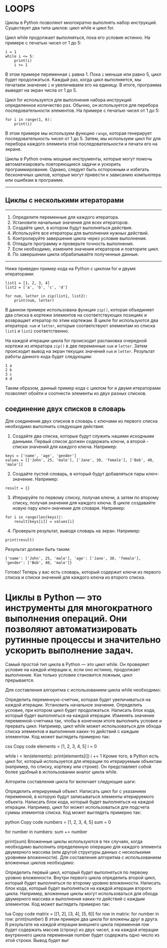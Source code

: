 # **LOOPS**

Циклы в Python позволяют многократно выполнять набор инструкций. Существует два типа циклов: цикл while и цикл for.

Цикл while продолжает выполняться, пока его условие истинно. На примере с печатью чисел от 1 до 5:

```
i = 1
while i <= 5:
    print(i)
    i += 1
```

В этом примере переменная `i` равна 1. Пока `i` меньше или равно 5, цикл будет продолжаться. Каждый раз, когда цикл выполняется, мы печатаем значение `i` и увеличиваем его на единицу. В итоге, программа выведет на экран числа от 1 до 5.

Цикл for используется для выполнения набора инструкций определенное количество раз. Обычно, он используется для перебора последовательности элементов. На примере с печатью чисел от 1 до 5:

```
for i in range(1, 6):
    print(i)
```

В этом примере мы используем функцию `range`, которая генерирует последовательность чисел от 1 до 5. Затем, мы используем цикл for для перебора каждого элемента этой последовательности и печати его на экране.

Циклы в Python очень мощные инструменты, которые могут помочь автоматизировать повторяющиеся задачи и ускорить программирование. Однако, следует быть осторожным и избегать бесконечных циклов, которые могут привести к зависанию компьютера или ошибкам в программе.

---

## Циклы с несколькими итераторами

---


1. Определите переменные для каждого итератора.
2. Установите начальные значения для всех итераторов.
3. Создайте цикл, в котором будут выполняться действия.
4. Используйте все итераторы для выполнения нужных действий.
5. Контролируйте завершение цикла через условие выполнения.
6. Отладьте программу и проверьте точность выполнения.
7. Если необходимо, измените значения итераторов и повторите цикл.
8. По завершении цикла обрабатывайте полученные данные.

---

Ниже приведен пример кода на Python с циклом for и двумя итераторами:

```
list1 = [1, 2, 3, 4]
list2 = ['a', 'b', 'c', 'd']

for num, letter in zip(list1, list2):
    print(num, letter)
```

В данном примере использована функция `zip()`, которая объединяет два списка в кортежи элементов на соответствующих позициях и возвращает итератор по этим кортежам. В цикле for используются два итератора: `num` и `letter`, которые соответствуют элементам из списка `list1` и `list2` соответственно.

На каждой итерации цикла for происходит распаковка очередной кортежи из итератора `zip()` в две переменные `num` и `letter`. Затем происходит вывод на экран текущих значений `num` и `letter`. Результат работы данного кода будет следующим:

```
1 a
2 b
3 c
4 d
```

Таким образом, данный пример кода с циклом for и двумя итераторами позволяет обойти и соотнести элементы из двух разных списков.

## соединение двух списков в словарь

Для соединения двух списков в словарь с ключами из первого списка необходимо выполнить следующие действия:

1. Создайте два списка, которые будут служить нашими исходными данными. Первый список должен содержать ключи, а второй - списки значений для каждого ключа. Например:

```
keys = ['name', 'age', 'gender']
values = [['John', 25, 'male'], ['Jane', 30, 'female'], ['Bob', 40, 'male']]
```

2. Создайте пустой словарь, в который будут добавляться пары ключ-значение. Например:

```
result = {}
```

3. Итерируйте по первому списку, получая ключи, а затем по второму списку, получая значения для каждого ключа. В цикле создавайте новую пару ключ-значение для словаря. Например:

```
for i in range(len(keys)):
    result[keys[i]] = values[i]
```

4. Проверьте результат, выводя словарь на экран. Например:

```
print(result)
```

Результат должен быть таким:

```
{'name': ['John', 25, 'male'], 'age': ['Jane', 30, 'female'], 'gender': ['Bob', 40, 'male']}
```

Готово! Теперь у вас есть словарь, который содержит ключи из первого списка и списки значений для каждого ключа из второго списка.



# Циклы в Python — это инструменты для многократного выполнения операций. Они позволяют автоматизировать рутинные процессы и значительно ускорить выполнение задач.

Самый простой тип цикла в Python — это цикл while. Он проверяет условие на каждой итерации и, если оно истинно, продолжает выполнение. Как только условие становится ложным, цикл прерывается.

Для составления алгоритма с использованием цикла while необходимо:

Определить переменную-счетчик, которая будет увеличиваться на каждой итерации.
Установить начальное значение.
Определить условие, при котором цикл будет продолжаться.
Написать блок кода, который будет выполняться на каждой итерации.
Изменять значение переменной-счетчика так, чтобы в конечном итоге выполнить условие и прервать цикл.
Например, цикл while может использоваться для обхода списка элементов и выполнения каких-то действий с каждым элементом. Код может выглядеть примерно так:

css
Copy code
elements = [1, 2, 3, 4, 5]
i = 0

while i < len(elements):
    print(elements[i])
    i += 1
Кроме того, в Python есть цикл for, который используется для итерации по итерируемым объектам (например, по списку, кортежу или строке). Он представляет собой более удобный в использовании аналог цикла while.

Алгоритм составления цикла for включает следующие шаги:

Определить итерируемый объект.
Написать цикл for с указанием переменной, в которую будут записываться элементы итерируемого объекта.
Написать блок кода, который будет выполняться на каждой итерации.
Например, цикл for может использоваться для подсчета суммы элементов списка. Код может выглядеть примерно так:

python
Copy code
numbers = [1, 2, 3, 4, 5]
sum = 0

for number in numbers:
    sum += number

print(sum)
Вложенные циклы используются в тех случаях, когда необходимо выполнить определенную операцию для каждого элемента двумерного массива (или другой структуры данных с несколькими уровнями вложенности). Для составления алгоритма с использованием вложенных циклов необходимо:

Определить первый цикл, который будет выполняться по первому уровню вложенности.
Внутри первого цикла определить второй цикл, который будет выполняться по второму уровню вложенности.
Написать блок кода, который будет выполняться на каждой итерации второго цикла.
Например, вложенные циклы могут использоваться для обхода двумерного массива и выполнения каких-то действий с каждым элементом. Код может выглядеть примерно так:

lua
Copy code
matrix = [[1, 2], [3, 4], [5, 6]]
for row in matrix:
    for number in row:
        print(number)
В этом примере два цикла for вложены друг в друга. В результате на каждой итерации внешнего цикла переменная row будет содержать массив (строку) из двух чисел, а на каждой итерации внутреннего цикла переменная number будет содержать одно число из этой строки. Вывод будет выг





